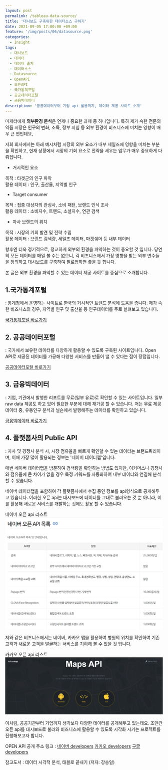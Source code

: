 ```yaml
---
layout: post
permalink: /tableau-data-source/
title: '대시보드 구축위한 데이터소스 구하기'
date: 2021-09-05 17:00:00 +09:00
feature: '/img/posts/06/datasource.png'
categories:
  - Insight
tags:
  - 대시보드
  - 데이터
  - 데이터 출처
  - 데이터소스
  - Datasource
  - OpenAPI
  - 오픈API
  - 국가통계포털
  - 공공데이터포털
  - 금융빅데이터
description: '공공데이터부터 기업 api 활용까지, 데이터 제공 사이트 소개'
---
```


마케터에게 <strong>외부환경 분석</strong>은 언제나 중요한 과제 중 하나입니다.
특히 제가 속한 전문의약품 시장은 인구의 변화, 소득, 정부 지침 등 외부 환경이 비즈니스에 미치는 영향이 매우 큰 편인데요,

저희 회사에서는 아래 예시처럼 시장의 외부 요소가 내부 세일즈에 영향을 미치는 부분을 확인하고, 현재 상황에서 시장의 기회 요소로 전략을 세우는 업무가 매우 중요하게 다뤄집니다.

* 거시적인 요소  

목적 : 타겟군의 인구 파악  
활용 데이터 : 인구, 출산율, 지역별 인구  

* Target consumer  

목적 : 접종 대상자의 관심사, 소비 패턴, 브랜드 인식 조사  
활용 데이터 : 소비지수, 트렌드, 소셜지수, 연관 검색  

* 자사 브랜드의 위치  

목적 : 시장의 기회 발견 및 전략 수립  
활용 데이터 : 브랜드 검색량, 세일즈 데이터, 마켓쉐어 등 내부 데이터  

향후엔 더욱 정기적으로, 정교하게 외부의 환경을 파악하는 것이 중요할 것 입니다. 당연히 모든 데이터를 매일 볼 수는 없으니, 각 비즈니스에서 가장 영향을 받는 외부 변수들을 정의하고 대시보드를 구축하여 팔로업하면 좋을 듯 합니다.

본 글은 외부 환경을 파악할 수 있는 데이터 제공 사이트를 중심으로 소개합니다.



## 1.국가통계포털

: 통계청에서 운영하는 사이트로 한국의 거시적인 트렌드 분석에 도움을 줍니다. 제가 속한 비즈니스의 경우, 지역별 인구 및 출산율 등 인구데이터를 주로 살펴보고 있습니다.

[국가통계포털 바로가기](https://kosis.kr/)

## 2. 공공데이터포털

: 국가에서 보유한 데이터를 다양하게 활용할 수 있도록 구축된 사이트입니다. Open API로 제공된 데이터를 가공해 다양한 서비스를 만들어 낼 수 있다는 점이 장점입니다.

[공공데이터포털 바로가기](https://www.data.go.kr/)

## 3. 금융빅데이터

: 기업, 기관에서 발행한 리포트를 무료(일부 유료)로 확인할 수 있는 사이트입니다. 일부 raw data 제공도 하고 있어 필요한 부분에 대해 재가공 할 수 있습니다. 저는 무료 제공 데이터 중, 유동인구 분석과 닐슨에서 발행해주는 데이터를 확인하고 있습니다.

[금융빅데이터 바로가기](https://www.bigdata-finance.kr/)

## 4. 플랫폼사의 Public API

: 자사 및 경쟁사 분석 시, 시장 점유율을 빠르게 확인할 수 있는 데이터는 브랜드쿼리이며, 이때 가장 많이 활용되는 정보는 '네이버 데이터랩'입니다.

매번 네이버 데이터랩을 방문하여 검색량을 확인하는 방법도 있지만,
이커머스나 경쟁사와 점유율에 큰 차이가 없을 경우 특정 키워드를 자동화하여 내부 데이터와 연결해 분석할 수 있습니다.

네이버 데이터랩을 포함하여 각 플랫폼사에서 수집 중인 정보를 api형식으로 공개해두고 있습니다. 이러한 오픈 api는 대시보드에 데이터를 그대로 불러오는 것 뿐 아니라, 이를 활용해 새로운 서비스를 개발하는 것에도 활용 할 수 있습니다.


네이버 오픈 api 리스트
![Naver Open Api list](/img/posts/06/open-api-list.png)

저와 같은 비즈니스에서는 네이버, 카카오 맵을 활용하여 병원의 위치를 확인하여 기존 고객과 새로운 고객을 발굴하는 서비스를 기획해 볼 수 있을 것 입니다.

카카오 오픈 api 리스트
![Kakao Open Api list](/img/posts/06/kakao-maps-api.png)


이처럼, 공공기관부터 기업까지 생각보다 다양한 데이터를 공개해두고 있는데요. 조만간 오픈 api를 대시보드로 불러와 비즈니스에 활용할 수 있도록 시각화 시키는 프로젝트를 진행해보고자 합니다.


OPEN API 공개 주소 링크 :
[네이버 developers](https://developers.naver.com/)
[카카오 developers](https://developers.kakao.com/)
[구글 developers](https://developers.google.com/)

참고도서 : 데이터 시각적 분석, 태블로 끝내기 (저자: 강승일)
